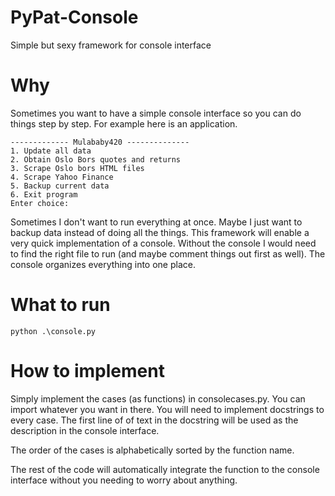 # PyPat-Console
Simple but sexy framework for console interface 

# Why
Sometimes you want to have a simple console interface so you can do things step by step. 
For example here is an application.

```
------------- Mulababy420 --------------
1. Update all data
2. Obtain Oslo Bors quotes and returns
3. Scrape Oslo bors HTML files
4. Scrape Yahoo Finance
5. Backup current data
6. Exit program
Enter choice: 
```
Sometimes I don't want to run everything at once. Maybe I just want to backup data instead of doing all the things. This framework will enable a very quick implementation of a console. 
Without the console I would need to find the right file to run (and maybe comment things out first as well). The console organizes everything into one place. 

# What to run
```
python .\console.py
```

# How to implement
Simply implement the cases (as functions) in consolecases.py. You can import whatever you want in there. You will need to implement docstrings to every case. The first line of of text in the docstring will be used as the description in the console interface. 

The order of the cases is alphabetically sorted by the function name. 

The rest of the code will automatically integrate the function to the console interface without you needing to worry about anything.

